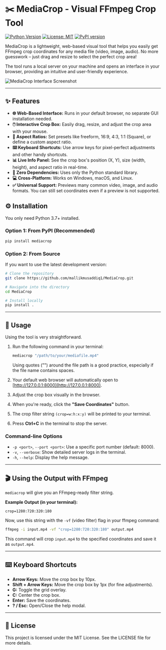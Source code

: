 # ✂️ MediaCrop - Visual FFmpeg Crop Tool

[![Python Version](https://img.shields.io/badge/python-3.7+-blue.svg)](https://www.python.org/downloads/)
[![License: MIT](https://img.shields.io/badge/License-MIT-yellow.svg)](https://opensource.org/licenses/MIT)
[![PyPI version](https://badge.fury.io/py/mediacrop.svg)](https://badge.fury.io/py/mediacrop)

MediaCrop is a lightweight, web-based visual tool that helps you easily get FFmpeg crop coordinates for any media file (video, image, audio). No more guesswork – just drag and resize to select the perfect crop area!

The tool runs a local server on your machine and opens an interface in your browser, providing an intuitive and user-friendly experience.

![MediaCrop Interface Screenshot](https://raw.githubusercontent.com/mallikmusaddiq1/MediaCrop/main/assets/screenshot.png)

---

## ✨ Features

* **🌐 Web-Based Interface:** Runs in your default browser, no separate GUI installation needed.
* **🖱️ Interactive Crop Box:** Easily drag, resize, and adjust the crop area with your mouse.
* **📐 Aspect Ratios:** Set presets like freeform, 16:9, 4:3, 1:1 (Square), or define a custom aspect ratio.
* **⌨️ Keyboard Shortcuts:** Use arrow keys for pixel-perfect adjustments and other handy shortcuts.
* **📊 Live Info Panel:** See the crop box's position (X, Y), size (width, height), and aspect ratio in real-time.
* **🚀 Zero Dependencies:** Uses only the Python standard library.
* **💻 Cross-Platform:** Works on Windows, macOS, and Linux.
* **✅ Universal Support:** Previews many common video, image, and audio formats. You can still set coordinates even if a preview is not supported.

## ⚙️ Installation

You only need Python 3.7+ installed.

### Option 1: From PyPI (Recommended)

```bash
pip install mediacrop
```

### Option 2: From Source

If you want to use the latest development version:

```bash
# Clone the repository
git clone https://github.com/mallikmusaddiq1/MediaCrop.git

# Navigate into the directory
cd MediaCrop

# Install locally
pip install .
```

---

## 🚀 Usage

Using the tool is very straightforward.

1. Run the following command in your terminal:

   ```bash
   mediacrop "/path/to/your/mediafile.mp4"
   ```

   Using quotes ("") around the file path is a good practice, especially if the file name contains spaces.

2. Your default web browser will automatically open to [http://127.0.0.1:8000](http://127.0.0.1:8000).

3. Adjust the crop box visually in the browser.

4. When you're ready, click the **"Save Coordinates"** button.

5. The crop filter string `(crop=w:h:x:y)` will be printed to your terminal.

6. Press **Ctrl+C** in the terminal to stop the server.

### Command-line Options

* `-p <port>`, `--port <port>`: Use a specific port number (default: 8000).
* `-v`, `--verbose`: Show detailed server logs in the terminal.
* `-h`, `--help`: Display the help message.

---

## 🎬 Using the Output with FFmpeg

`mediacrop` will give you an FFmpeg-ready filter string.

**Example Output (in your terminal):**

```
crop=1280:720:320:180
```

Now, use this string with the `-vf` (video filter) flag in your ffmpeg command:

```bash
ffmpeg -i input.mp4 -vf "crop=1280:720:320:180" output.mp4
```

This command will crop `input.mp4` to the specified coordinates and save it as `output.mp4`.

---

## ⌨️ Keyboard Shortcuts

* **Arrow Keys:** Move the crop box by 10px.
* **Shift + Arrow Keys:** Move the crop box by 1px (for fine adjustments).
* **G:** Toggle the grid overlay.
* **C:** Center the crop box.
* **Enter:** Save the coordinates.
* **? / Esc:** Open/Close the help modal.

---

## 📄 License

This project is licensed under the MIT License. See the LICENSE file for more details.

